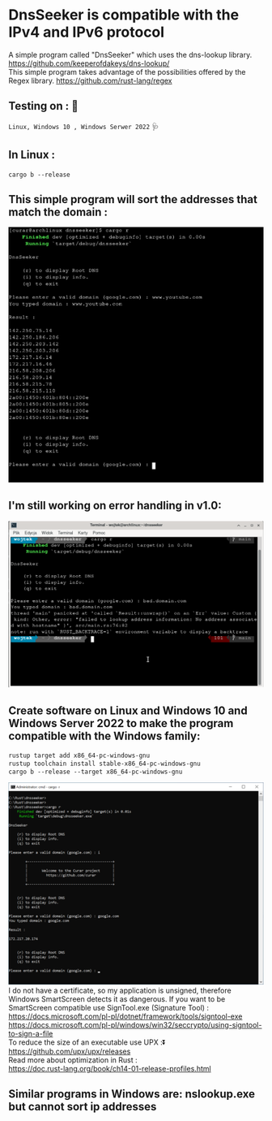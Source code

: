 # DnsSeeker is compatible with the IPv4 and IPv6 protocol
A simple program called "DnsSeeker" which uses the dns-lookup library.
https://github.com/keeperofdakeys/dns-lookup/
<br/>
This simple program takes advantage of the possibilities offered by the Regex library.
https://github.com/rust-lang/regex
## Testing on : :test_tube:
`Linux, Windows 10 , Windows Serwer 2022`
:stethoscope:
## In Linux :
```
cargo b --release
```
## This simple program will sort the addresses that match the domain :
![GitHub Logo](dnsseeker_inf.png)
<br/>
## I'm still working on error handling in v1.0:
![GitHub Logo](error.png)
## Create software on Linux and Windows 10 and Windows Server 2022 to make the program compatible with the Windows family:
```
rustup target add x86_64-pc-windows-gnu
rustup toolchain install stable-x86_64-pc-windows-gnu
cargo b --release --target x86_64-pc-windows-gnu
```
![GitHub Logo](dnsseeker.png)
<br/>
I do not have a certificate, so my application is unsigned, therefore Windows SmartScreen detects it as dangerous.
If you want to be SmartScreen compatible use SignTool.exe (Signature Tool) :
<br/>
https://docs.microsoft.com/pl-pl/dotnet/framework/tools/signtool-exe
<br/>
https://docs.microsoft.com/pl-pl/windows/win32/seccrypto/using-signtool-to-sign-a-file
<br/>
To reduce the size of an executable use UPX ::arrow_double_down:
<br/>
https://github.com/upx/upx/releases
<br/>
Read more about optimization in Rust :
<br/>
https://doc.rust-lang.org/book/ch14-01-release-profiles.html
<br/>
## Similar programs in Windows are: nslookup.exe but cannot sort ip addresses
